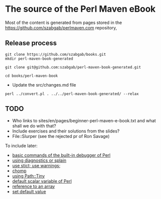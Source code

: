 # The source of the Perl Maven eBook

Most of the content is generated from pages stored in the https://github.com/szabgab/perlmaven.com repository,

## Release process


```
git clone https://github.com/szabgab/books.git
mkdir perl-maven-book-generated

git clone git@github.com:szabgab/perl-maven-book-generated.git

cd books/perl-maven-book
```

* Update the src/changes.md file

```
perl ../convert.pl . ../../perl-maven-book-generated/ --relax
```

## TODO

* Who links to sites/en/pages/beginner-perl-maven-e-book.txt and what shall we do with that?
* Include exercises and their solutions from the slides?
* File::Slurper (see the rejected pr of Ron Savage)


To include later:

* <a href="https://perlmaven.com/using-the-built-in-debugger-of-perl">basic commands of the built-in debugger of Perl</a>
* <a href="https://perlmaven.com/use-diagnostics-or-splain">using diagnostics or splain</a>
* <a href="https://perlmaven.com/always-use-strict-and-use-warnings">use stict; use warnings;</a>
* <a href="https://perlmaven.com/chomp">chomp</a>
* <a href="https://perlmaven.com/use-path-tiny-to-read-and-write-file">using Path::Tiny</a>
* <a href="https://perlmaven.com/the-default-variable-of-perl">default scalar variable of Perl</a>
* <a href="https://perlmaven.com/unique-values-in-an-array-reference-in-perl">reference to an array</a>
* <a href="https://perlmaven.com/how-to-set-default-values-in-perl">set default value</a>

